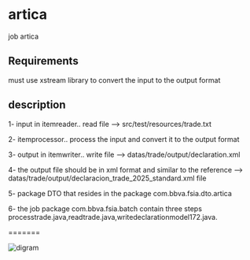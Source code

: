 # artica

job artica

## Requirements
must use xstream library to convert the input to the output format

## description

1- input in itemreader.. read file --> src/test/resources/trade.txt

2- itemprocessor.. process the input and convert it to the output format

3- output in itemwriter.. write file --> datas/trade/output/declaration.xml

4- the output file should be in xml format and similar to the reference --> datas/trade/output/declaracion_trade_2025_standard.xml file

5- package DTO that resides in the package com.bbva.fsia.dto.artica

6- the job package com.bbva.fsia.batch contain three steps processtrade.java,readtrade.java,writedeclarationmodel172.java.

=======

![digram](https://github.com/user-attachments/assets/43f9669a-766a-496a-847c-20dfa3483808)

